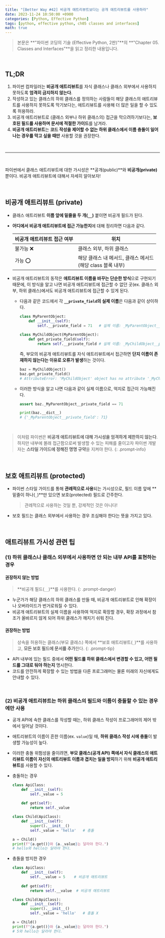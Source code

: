 ```yaml
---
title: "[Better Way #42] 비공개 애트리뷰트보다는 공개 애트리뷰트를 사용하라"
date: 2023-11-24 10:50:00 +0900
categories: [Python, Effective Python]
tags: [python, effective python, ch05 classes and interfaces]
math: true
---
```


> 본문은 **"파이썬 코딩의 기술 (Effective Python, 2판)"**의 **"Chapter 05. Classes and Interfaces"**을 읽고 정리한 내용입니다.

<br>

## TL;DR
1. 파이썬 컴파일러는 **비공개 애트리뷰트**를 자식 클래스나 클래스 외부에서 사용하지 못하도록 **엄격히 금지하지 않는다**.
2. 작성하고 있는 클래스의 하위 클래스를 정의하는 사람들이 해당 클래스의 애트리뷰트를 사용하지 못하도록 막기보다는, 애트리뷰트를 사용해 더 많은 일을 할 수 있도록 허용하라.
3. 비공개 애트리뷰트로 (클래스 외부나 하위 클래스의) 접근을 막으려하기보다는, **보호된 필드를 사용하며 문서에 적절한 가이드**를 남겨라.
4. **비공개 애트리뷰트**는 **코드 작성을 제어할 수 없는 하위 클래스에서 이름 충돌이 일어나는 경우를 막고 싶을 때만** 사용할 것을 권장한다.

<br>

---

<br>

파이썬에서 클래스 애트리뷰트에 대한 가시성은 **공개(public)**와 **비공개(private)** 뿐이다. 비공개 애트리뷰트에 대해서 자세히 알아보자!

<br>

## 비공개 애트리뷰트 (private)

- 클래스 애트리뷰트 **이름 앞에 밑줄을 두 개(`__`)** 붙이면 비공개 필드가 된다.
- **어디에서 비공개 애트리뷰트에 접근 가능한지**에 대해 정리하면 다음과 같다.
    
    
    | 비공개 애트리뷰트 접근 여부 | 위치 |
    | --- | --- |
    | 불가능 ❌ | 클래스 외부, 하위 클래스 |
    | 가능 ⭕ | 해당 클래스 내 메서드, 클래스 메서드<br>(해당 class 블록 내부) |

- 비공개 애트리뷰트의 동작은 <span class="hl">**애트리뷰트 이름을 바꾸는 단순한 방식**</span>으로 구현되기 때문에, 이 방식을 알고 나면 비공개 애트리뷰트에 접근할 수 없던 곳(ex. 클래스 외부, 하위 클래스)에서도 비공개 애트리뷰트에 접근할 수 있게 된다.
  - 다음과 같은 코드에서 각 **`__private_field`의 실제 이름**은 다음과 같이 상이하다.
      
    ```python
    class MyParentObject:
        def __init__(self):
            self.__private_field = 71   # 실제 이름: _MyParentObject__private_field
            
    class MyChildObject(MyParentObject):
        def get_private_field(self):
            return self.__private_field # 실제 이름: _MyChildObject__private_field
    ```
    
    즉, 부모의 비공개 애트리뷰트를 자식 애트리뷰트에서 접근하면 <span class="hl">**단지 이름이 존재하지 않는다는 이유로 오류가 발생**</span>하는 것이다.
    
    ```python
    baz = MyChildObject()
    baz.get_private_field()
    # AttributeError: 'MyChildObject' object has no attribute '_MyChildObject__private_field'
    ```
      
  - 이러한 방식을 알고 나면 다음과 같이 실제 이름으로, 억지로 접근이 가능해진다.
      
    ```python
    assert baz._MyParentObject__private_field == 71
    ```
    
    ```python
    print(baz.__dict__)
    # {'_MyParentObject__private_field': 71}
    ```
      
<br>

> 이처럼 파이썬은 **비공개 애트리뷰트에 대해 가시성을 엄격하게 제한하지 않는다**. 하지만 내부에 몰래 접근함으로써 발생할 수 있는 피해를 줄이고자 파이썬 개발자는 **스타일 가이드에 정해진 명명 규약**을 지켜야 한다.
{: .prompt-info}

<br>

## 보호 애트리뷰트 (protected)

- 파이썬 스타일 가이드를 통해 **관례적으로 사용**되는 가시성으로, 필드 이름 앞에 **밑줄이 하나(`_`)**만 있으면 보호(protected) 필드로 간주한다.

  > 관례적으로 사용하는 것일 뿐, 강제적인 것은 아니다!

- 보호 필드는 클래스 외부에서 사용하는 경우 조심해야 한다는 뜻을 가지고 있다.

<br>

## 애트리뷰트 가시성 관련 팁

### (1) 하위 클래스나 클래스 외부에서 사용하면 안 되는 <span class="hl">내부 API</span>를 표현하는 경우

#### 권장하지 않는 방법
> **비공개 필드(`__`)**를 사용한다.
{: .prompt-danger}

- 누군가가 해당 클래스의 하위 클래스를 만들 때, 비공개 애트리뷰트로 인해 확장이나 오버라이드가 번거로워질 수 있다.
- 비공개 애트리뷰트의 실제 이름을 사용하여 억지로 확장할 경우, 확장 과정에서 참조가 올바르지 않게 되어 하위 클래스가 깨지기 쉬워 진다.

#### 권장하는 방법
> 상속을 허용하는 클래스(부모 클래스) 쪽에서 **보호 애트리뷰트(`_`)**를 사용하고, **모든 보호 필드에 문서를 추가**한다.
{: .prompt-tip}

- API 내부에 있는 필드 중에서 **어떤 필드를 하위 클래스에서 변경할 수 있고, 어떤 필드를 그대로 둬야 하는지** 명시한다.
- 코드를 안전하게 확장할 수 있는 방법을 다른 프로그래머는 물론 미래의 자신에게도 안내할 수 있다.

<br>

### (2) 비공개 애트리뷰트는 <span class="hl">하위 클래스의 필드와 이름이 충돌할 수 있는 경우</span>에만 사용

- 공개 API에 속한 클래스를 작성할 때는, 하위 클래스 작성이 프로그래머의 제어 밖에서 일어날 것이다.
- 애트리뷰트의 이름이 흔한 이름(ex. `value`)일 때, **하위 클래스 작성 시에 충돌**이 발생할 가능성이 높다.
- 이러한 충돌 위험성을 줄이려면, **부모 클래스(공개 API) 쪽에서 자식 클래스의 애트리뷰트 이름이 자신의 애트리뷰트 이름과 겹치는 일을 방지**하기 위해 **비공개 애트리뷰트**를 사용할 수 있다.
- 충돌하는 경우
    
  ```python
  class ApiClass:
      def __init__(self):
          self._value = 5
      
      def get(self):
          return self._value
  
  class Child(ApiClass):
      def __init__(self):
          super().__init__()
          self._value = 'hello'   # 충돌
  ```
  
  ```python
  a = Child()
  print(f"{a.get()}와 {a._value}는 달라야 한다.")
  # hello와 hello는 달라야 한다.
  ```
  
- 충돌을 방지한 경우
    
  ```python
  class ApiClass:
      def __init__(self):
          self.__value = 5    # 비공개 애트리뷰트
      
      def get(self):
          return self.__value  # 비공개 애트리뷰트
  
  class Child(ApiClass):
      def __init__(self):
          super().__init__()
          self._value = 'hello'   # 충돌 X
  ```
  
  ```python
  a = Child()
  print(f"{a.get()}와 {a._value}는 달라야 한다.")
  # 5와 hello는 달라야 한다.
  ```
